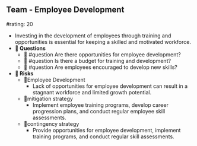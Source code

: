 ## Team - Employee Development
#rating: 20
- Investing in the development of employees through training and opportunities is essential for keeping a skilled and motivated workforce.
- **💭 Questions**
  - 💭 #question Are there opportunities for employee development?
  - 💭 #question Is there a budget for training and development?
  - 💭 #question Are employees encouraged to develop new skills?
- **🚨 Risks**
  - 🚨Employee Development
    - Lack of opportunities for employee development can result in a stagnant workforce and limited growth potential.
  - 🚨mitigation strategy
    - Implement employee training programs, develop career progression plans, and conduct regular employee skill assessments.
  - 🚨contingency strategy
    - Provide opportunities for employee development, implement training programs, and conduct regular skill assessments.


